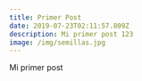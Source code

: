 ```yaml
---
title: Primer Post
date: 2019-07-23T02:11:57.809Z
description: Mi primer post 123
image: /img/semillas.jpg
---
```

Mi primer post
